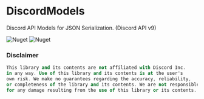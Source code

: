 # DiscordModels
Discord API Models for JSON Serialization. (Discord API v9)

<img alt="Nuget" src="https://img.shields.io/nuget/dt/DiscordModels?label=Downloads&style=flat-square">
<img alt="Nuget" src="https://img.shields.io/nuget/v/DiscordModels?label=Nuget">


<h3>Disclaimer</h3>

```a
This library and its contents are not affiliated with Discord Inc. 
in any way. Use of this library and its contents is at the user's 
own risk. We make no guarantees regarding the accuracy, reliability, 
or completeness of the library and its contents. We are not responsible 
for any damage resulting from the use of this library or its contents.
```
